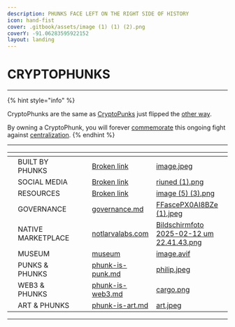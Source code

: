 ```yaml
---
description: PHUNKS FACE LEFT ON THE RIGHT SIDE OF HISTORY
icon: hand-fist
cover: .gitbook/assets/image (1) (1) (2).png
coverY: -91.06283595922152
layout: landing
---
```


# CRYPTOPHUNKS

***

{% hint style="info" %}
<img src=".gitbook/assets/Phunk_4156 (1).png" alt="" data-size="original"><img src=".gitbook/assets/Phunk_4156.png" alt="" data-size="original">

CryptoPhunks are the same as [CryptoPunks](https://www.larvalabs.com/cryptopunks) just flipped the [other way](about/readme/phunk-is-art.md).&#x20;

By owning a CryptoPhunk, you will forever [commemorate](https://phunks.medium.com/the-cryptophunks-manifesto-785c7348e558) this ongoing fight against [centralization](about/readme/phunk-is-web3.md).
{% endhint %}

***

<table data-view="cards"><thead><tr><th></th><th></th><th data-type="users" data-multiple></th><th></th><th data-hidden data-card-target data-type="content-ref"></th><th data-hidden data-card-cover data-type="files"></th></tr></thead><tbody><tr><td></td><td>BUILT BY PHUNKS</td><td></td><td></td><td><a href="broken-reference">Broken link</a></td><td><a href=".gitbook/assets/image.jpeg">image.jpeg</a></td></tr><tr><td></td><td>SOCIAL MEDIA</td><td></td><td></td><td><a href="broken-reference">Broken link</a></td><td><a href=".gitbook/assets/riuned (1).png">riuned (1).png</a></td></tr><tr><td></td><td>RESOURCES</td><td></td><td></td><td><a href="broken-reference">Broken link</a></td><td><a href=".gitbook/assets/image (5) (3).png">image (5) (3).png</a></td></tr><tr><td></td><td>GOVERNANCE</td><td></td><td></td><td><a href="built-by-phunks/for-the-pham/phunkbot/governance.md">governance.md</a></td><td><a href=".gitbook/assets/FFascePX0AI8BZe (1).jpeg">FFascePX0AI8BZe (1).jpeg</a></td></tr><tr><td></td><td>NATIVE MARKETPLACE</td><td></td><td></td><td><a href="built-by-phunks/for-the-pham/notlarvalabs.com/">notlarvalabs.com</a></td><td><a href=".gitbook/assets/Bildschirmfoto 2025-02-12 um 22.41.43.png">Bildschirmfoto 2025-02-12 um 22.41.43.png</a></td></tr><tr><td></td><td>MUSEUM</td><td></td><td></td><td><a href="social-media/museum/">museum</a></td><td><a href=".gitbook/assets/image.avif">image.avif</a></td></tr><tr><td></td><td>PUNKS &#x26; PHUNKS</td><td></td><td></td><td><a href="about/readme/phunk-is-punk.md">phunk-is-punk.md</a></td><td><a href=".gitbook/assets/philip.jpeg">philip.jpeg</a></td></tr><tr><td></td><td>WEB3 &#x26; PHUNKS</td><td></td><td></td><td><a href="about/readme/phunk-is-web3.md">phunk-is-web3.md</a></td><td><a href=".gitbook/assets/cargo.png">cargo.png</a></td></tr><tr><td></td><td>ART &#x26; PHUNKS</td><td></td><td></td><td><a href="about/readme/phunk-is-art.md">phunk-is-art.md</a></td><td><a href=".gitbook/assets/art.jpeg">art.jpeg</a></td></tr></tbody></table>

***
